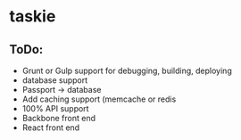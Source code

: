 # taskie


<h2>ToDo:</h1>
<ul>
	<li>Grunt or Gulp support for debugging, building, deploying</li>
	<li>database support</li>
	<li>Passport -> database</li>
	<li>Add caching support (memcache or redis</li>
	<li>100% API support</li>
	<li>Backbone front end</li>
	<li>React front end</li>
</ul>